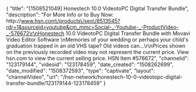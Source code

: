{
    "title": "[1508521049] Honestech 10.0 VideotoPC Digital Transfer Bundle",
    "description": "For More Info or to Buy Now: http:\/\/www.hsn.com\/products\/seo\/8513545?rdr=1&sourceid=youtube&cm_mmc=Social-_-Youtube-_-ProductVideo-_-576672\r\nHonestech 10.0 VideotoPC Digital Transfer Bundle with Movavi Video Editor Software \nMemories of your wedding or perhaps your child's graduation trapped in an old VHS tape? Old videos can...\r\nPrices shown on the previously recorded video may not represent the current price.  View hsn.com to view the current selling price. HSN Item #576672",
    "channelid": "123179144",
    "videoid": "123178459",
    "date_created": "1508262699",
    "date_modified": "1508372593",
    "type": "captivate",
    "layout": "channelVideo",
    "url": "\/hsn-network\/honestech-10-0-videotopc-digital-transfer-bundle\/123179144-123178459"
}